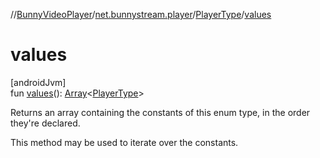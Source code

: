 //[BunnyVideoPlayer](../../../index.md)/[net.bunnystream.player](../index.md)/[PlayerType](index.md)/[values](values.md)

# values

[androidJvm]\
fun [values](values.md)(): [Array](https://kotlinlang.org/api/latest/jvm/stdlib/kotlin-stdlib/kotlin/-array/index.html)&lt;[PlayerType](index.md)&gt;

Returns an array containing the constants of this enum type, in the order they're declared.

This method may be used to iterate over the constants.
